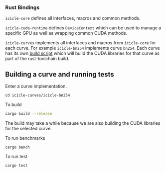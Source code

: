### Rust Bindings

`icicle-core` defines all interfaces, macros and common methods.

`icicle-cuda-runtime` defines `DeviceContext` which can be used to manage a specific GPU as well as wrapping common CUDA methods.

`icicle-curves` implements all interfaces and macros from `icicle-core` for each curve. For example `icicle-bn254` implements curve `bn254`. Each curve has its own [build script](./icicle-curves/icicle-bn254/build.rs) which will build the CUDA libraries for that curve as part of the rust-toolchain build.

## Building a curve and running tests

Enter a curve implementation.

```
cd icicle-curves/icicle-bn254
```

To build 

```sh
cargo build --release
```

The build may take a while because we are also building the CUDA libraries for the selected curve.

To run benchmarks

```
cargo bench
```

To run test

```sh
cargo test
```
